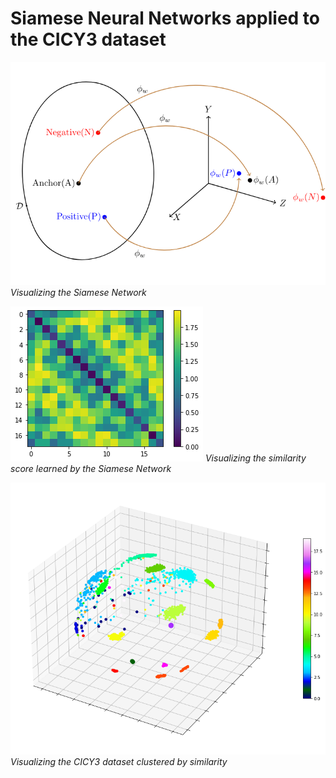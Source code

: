 # Siamese Neural Networks applied to the CICY3 dataset

![The Siamese Network](siamese.png) 
*Visualizing the Siamese Network* 

![the learned similarity score](similarity.png) 
*Visualizing the similarity score learned by the Siamese Network* 

![the CICY3 dataset clustered by similarity](cicy3.png)
*Visualizing the CICY3 dataset clustered by similarity* 
